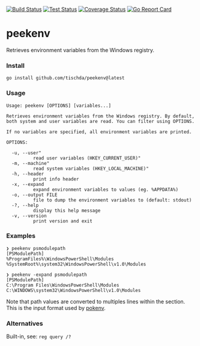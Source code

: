 [![Build Status](https://github.com/tischda/peekenv/actions/workflows/build.yml/badge.svg)](https://github.com/tischda/peekenv/actions/workflows/build.yml)
[![Test Status](https://github.com/tischda/peekenv/actions/workflows/test.yml/badge.svg)](https://github.com/tischda/peekenv/actions/workflows/test.yml)
[![Coverage Status](https://coveralls.io/repos/tischda/peekenv/badge.svg)](https://coveralls.io/r/tischda/peekenv)
[![Go Report Card](https://goreportcard.com/badge/github.com/tischda/peekenv)](https://goreportcard.com/report/github.com/tischda/peekenv)

# peekenv

Retrieves environment variables from the Windows registry.

### Install

~~~
go install github.com/tischda/peekenv@latest
~~~

### Usage

~~~
Usage: peekenv [OPTIONS] [variables...]

Retrieves environment variables from the Windows registry. By default,
both system and user variables are read. You can filter using OPTIONS.

If no variables are specified, all environment variables are printed.

OPTIONS:

  -u, --user"
          read user variables (HKEY_CURRENT_USER)"
  -m, --machine"
          read system variables (HKEY_LOCAL_MACHINE)"
  -h, --header
          print info header
  -x, --expand
          expand environment variables to values (eg. %APPDATA%)
  -o, --output FILE
          file to dump the environment variables to (default: stdout)
  -?, --help
          display this help message
  -v, --version
          print version and exit
~~~

### Examples

~~~
❯ peekenv psmodulepath
[PSModulePath]
%ProgramFiles%\WindowsPowerShell\Modules
%SystemRoot%\system32\WindowsPowerShell\v1.0\Modules
~~~

~~~
❯ peekenv -expand psmodulepath
[PSModulePath]
C:\Program Files\WindowsPowerShell\Modules
C:\WINDOWS\system32\WindowsPowerShell\v1.0\Modules                  
~~~

Note that path values are converted to multiples lines within the section.
This is the input format used by [pokenv](https://github.com/tischda/pokenv). 

### Alternatives

Built-in, see: `reg query /?`
